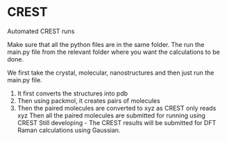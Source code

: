 # CREST
Automated CREST runs

Make sure that all the python files are in the same folder. 
The run the main.py file from the relevant folder where you want the calculations to be done.

We first take the crystal, molecular, nanostructures and then just run the main.py file. 
1. It first converts the structures into pdb
2. Then using packmol, it creates pairs of molecules
3. Then the paired molecules are converted to xyz as CREST only reads xyz
Then all the paired molecules are submitted for running using CREST
Still developing - The CREST results will be submitted for DFT Raman calculations using Gaussian.
